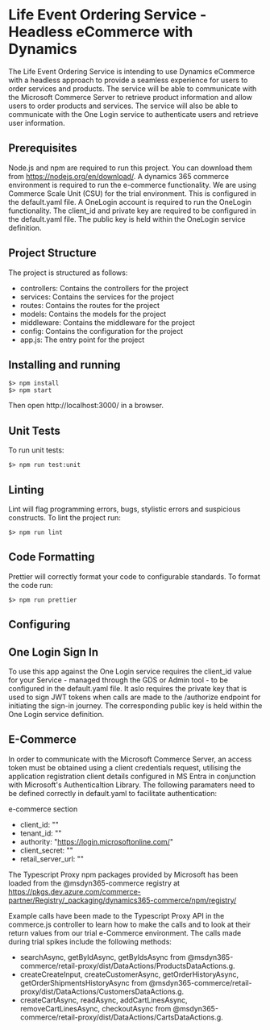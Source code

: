 # Life Event Ordering Service - Headless eCommerce with Dynamics

The Life Event Ordering Service is intending to use Dynamics eCommerce with a headless approach to provide a seamless experience for users to order services and products. The service will be able to communicate with the Microsoft Commerce Server to retrieve product information and allow users to order products and services. The service will also be able to communicate with the One Login service to authenticate users and retrieve user information.

## Prerequisites
Node.js and npm are required to run this project. You can download them from https://nodejs.org/en/download/.
A dynamics 365 commerce environment is required to run the e-commerce functionality. We are using Commerce Scale Unit (CSU) for the trial environment. This is configured in the default.yaml file.
A OneLogin account is required to run the OneLogin functionality. The client_id and private key are required to be configured in the default.yaml file. The public key is held within the OneLogin service definition.

## Project Structure
The project is structured as follows:
  - controllers: Contains the controllers for the project
  - services: Contains the services for the project
  - routes: Contains the routes for the project
  - models: Contains the models for the project
  - middleware: Contains the middleware for the project
  - config: Contains the configuration for the project
  - app.js: The entry point for the project

## Installing and running

```
$> npm install
$> npm start
```

Then open http://localhost:3000/ in a browser.

## Unit Tests

To run unit tests:

```
$> npm run test:unit
```

## Linting 
Lint will flag programming errors, bugs, stylistic errors and suspicious constructs.
To lint the project run:

```
$> npm run lint
```

## Code Formatting
Prettier will correctly format your code to configurable standards.
To format the code run:
```
$> npm run prettier
```



## Configuring

## One Login Sign In

To use this app against the One Login service requires the client_id value for your Service - managed through the GDS or Admin tool - to be configured in the default.yaml file.
It aslo requires the private key that is used to sign JWT tokens when calls are made to the /authorize endpoint for initiating the sign-in journey. The corresponding public key is held within the One Login service definition.

## E-Commerce

In order to communicate with the Microsoft Commerce Server, an access token must be obtained using a client credentials request, utilising the application registration client details configured in MS Entra in conjunction with Microsoft's Authenticaltion Library. The following paramaters need to be defined correctly in default.yaml to facilitate authentication:

e-commerce section
  - client_id: "<client-id>"
  - tenant_id: "<tennant-id>"
  - authority:  "https://login.microsoftonline.com/"
  - client_secret: "<client-secret>"
  - retail_server_url: "<retailserver-url>"

The Typescript Proxy npm packages provided by Microsoft has been loaded from the @msdyn365-commerce registry at https://pkgs.dev.azure.com/commerce-partner/Registry/_packaging/dynamics365-commerce/npm/registry/

Example calls have been made to the Typescript Proxy API in the commerce.js controller to learn how to make the calls and to look at their return values from our trial e-Commerce environment.  The calls made during trial spikes include the following methods:

- searchAsync, getByIdAsync, getByIdsAsync from @msdyn365-commerce/retail-proxy/dist/DataActions/ProductsDataActions.g.
- createCreateInput, createCustomerAsync, getOrderHistoryAsync, getOrderShipmentsHistoryAsync from @msdyn365-commerce/retail-proxy/dist/DataActions/CustomersDataActions.g.
- createCartAsync, readAsync, addCartLinesAsync, removeCartLinesAsync, checkoutAsync from @msdyn365-commerce/retail-proxy/dist/DataActions/CartsDataActions.g.